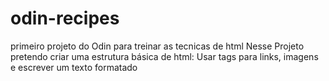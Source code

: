 # odin-recipes
primeiro projeto do Odin para treinar as tecnicas de html
Nesse Projeto pretendo criar uma estrutura básica de html:
    Usar tags para links, imagens e escrever um texto formatado